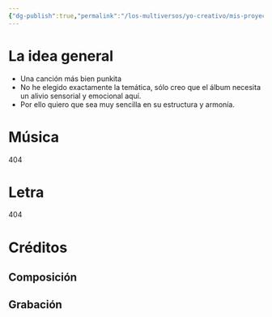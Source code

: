 ```yaml
---
{"dg-publish":true,"permalink":"/los-multiversos/yo-creativo/mis-proyectos-publicos/impostor/s3-irreverencia/"}
---
```


# La idea general
- Una canción más bien punkita
- No he elegido exactamente la temática, sólo creo que el álbum necesita un alivio sensorial y emocional aquí.
- Por ello quiero que sea muy sencilla en su estructura y armonía.
# Música
404
# Letra
404
# Créditos
## Composición

## Grabación
